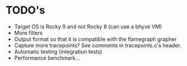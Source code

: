 # TODO's

* Target OS is Rocky 9 and not Rocky 8 (can use a bhyve VM)
* More filters
* Output format so that it is compatible with the flamegraph grapher
* Capture more tracepoints? See comments in tracepoints.c's header.
* Automatic testing (integration tests)
* Performance benchmark...
